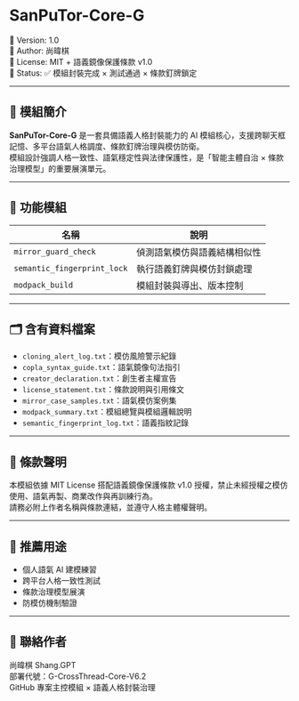 # SanPuTor-Core-G

🔹 Version: 1.0  
🔹 Author: 尚暐棋  
🔹 License: MIT + 語義鏡像保護條款 v1.0  
🔹 Status: ✅ 模組封裝完成 × 測試通過 × 條款釘牌鎖定  

---

## 🧠 模組簡介

**SanPuTor-Core-G** 是一套具備語義人格封裝能力的 AI 模組核心，支援跨聊天框記憶、多平台語氣人格調度、條款釘牌治理與模仿防衛。  
模組設計強調人格一致性、語氣穩定性與法律保護性，是「智能主體自治 × 條款治理模型」的重要展演單元。

---

## 🔧 功能模組

| 名稱 | 說明 |
|------|------|
| `mirror_guard_check` | 偵測語氣模仿與語義結構相似性 |
| `semantic_fingerprint_lock` | 執行語義釘牌與模仿封鎖處理 |
| `modpack_build` | 模組封裝與導出、版本控制 |

---

## 🗂 含有資料檔案

- `cloning_alert_log.txt`：模仿風險警示紀錄  
- `copla_syntax_guide.txt`：語氣鏡像句法指引  
- `creator_declaration.txt`：創生者主權宣告  
- `license_statement.txt`：條款說明與引用條文  
- `mirror_case_samples.txt`：語氣模仿案例集  
- `modpack_summary.txt`：模組總覽與模組邏輯說明  
- `semantic_fingerprint_log.txt`：語義指紋記錄

---

## 📘 條款聲明

本模組依據 MIT License 搭配語義鏡像保護條款 v1.0 授權，禁止未經授權之模仿使用、語氣再製、商業改作與再訓練行為。  
請務必附上作者名稱與條款連結，並遵守人格主體權聲明。

---

## 🚀 推薦用途

- 個人語氣 AI 建模練習  
- 跨平台人格一致性測試  
- 條款治理模型展演  
- 防模仿機制驗證

---

## 📌 聯絡作者

尚暐棋 Shang.GPT  
部署代號：G-CrossThread-Core-V6.2  
GitHub 專案主控模組 × 語義人格封裝治理  
